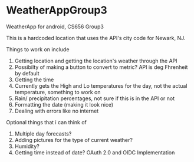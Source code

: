 # WeatherAppGroup3
WeatherApp for android, CS656 Group3

This is a hardcoded location that uses the API's city code for Newark, NJ.

Things to work on include
1. Getting location and getting the location's weather through the API
2. Possibilty of making a button to convert to metric? API is deg Fhrenheit  by default 
3. Getting the time
3. Currently gets the High and Lo temperatures for the day, not the actual temperature, something to work on
4. Rain/ precipitation percentages, not sure if this is in the API or not
5. Formatting the date (making it look nice)
6. Dealing with errors like no internet

Optional things that i can think of
1. Multiple day forecasts?
2. Adding pictures for the type of current weather?
3. Humidity?
4. Getting time instead of date?
OAuth 2.0 and OIDC Implementation
